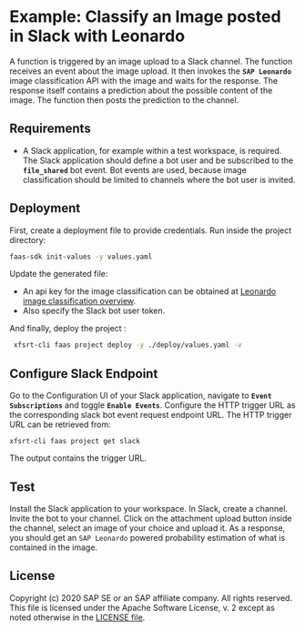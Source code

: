 # Example: Classify an Image posted in Slack with Leonardo

A function is triggered by an image upload to a Slack channel. The function receives an event about the image upload. It then invokes the __`SAP Leonardo`__ image classification API with the image and waits for the response. The response itself contains a prediction about the possible content of the image. The function then posts the prediction to the channel. 

## Requirements

* A Slack application, for example within a test workspace, is required.
The Slack application should define a bot user and be subscribed to the __`file_shared`__ bot event.
Bot events are used, because image classification should be limited to channels where the bot user is invited.


## Deployment
First, create a deployment file to provide credentials.
Run inside the project directory:
```bash
faas-sdk init-values -y values.yaml
```
Update the generated file:
* An api key for the image classification can be obtained at [Leonardo image classification overview](https://api.sap.com/api/image_classification_api/overview).
* Also specify the Slack bot user token.

And finally, deploy the project :
```bash
 xfsrt-cli faas project deploy -y ./deploy/values.yaml -v
```

## Configure Slack Endpoint
Go to the Configuration UI of your Slack application, navigate to __`Event Subscriptions`__ and toggle __`Enable Events`__. Configure the HTTP trigger URL as the corresponding slack bot event request endpoint URL.
The HTTP trigger URL can be retrieved from:
```
xfsrt-cli faas project get slack
```
The output contains the trigger URL.

## Test
Install the Slack application to your workspace. In Slack, create a channel. Invite the bot to your channel.
Click on the attachment upload button inside the channel, select an image of your choice and upload it.
As a response, you should get an `SAP Leonardo` powered probability estimation of what is contained in the image. 

## License
Copyright (c) 2020 SAP SE or an SAP affiliate company. All rights reserved.
This file is licensed under the Apache Software License, v. 2 except as noted otherwise in the [LICENSE file](../LICENSE.txt).
